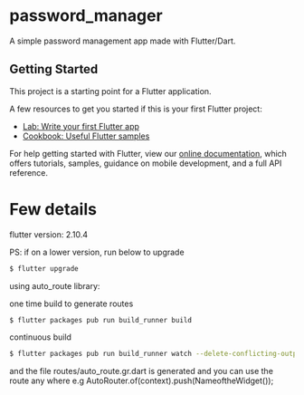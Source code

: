 # password_manager

A simple password management app made with Flutter/Dart.

## Getting Started

This project is a starting point for a Flutter application.

A few resources to get you started if this is your first Flutter project:

- [Lab: Write your first Flutter app](https://flutter.dev/docs/get-started/codelab)
- [Cookbook: Useful Flutter samples](https://flutter.dev/docs/cookbook)

For help getting started with Flutter, view our
[online documentation](https://flutter.dev/docs), which offers tutorials,
samples, guidance on mobile development, and a full API reference.

# Few details

flutter version: 2.10.4

PS: if on a lower version, run below to upgrade

```bash
$ flutter upgrade
```

using auto_route library:

one time build to generate routes

```bash
$ flutter packages pub run build_runner build
```

continuous build

```bash
$ flutter packages pub run build_runner watch --delete-conflicting-outputs
```

and the file routes/auto_route.gr.dart is generated and you can use the route any where e.g AutoRouter.of(context).push(NameoftheWidget());
